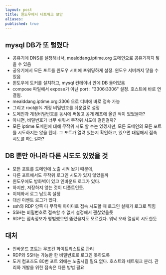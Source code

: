 ```yaml
---
layout: post
title: 윈도우에서 네트워크 보안
aliases: 
published: true
---
```

## mysql DB가 또 털렸다
- 공유기에 DNS를 설정해놔서, mealddang.iptime.org 도메인으로 공유기까지 닿을 수 있음
- 공유기에서 모든 포트를 윈도우 서버에 포워딩하게 설정. 윈도우 서버까지 닿을 수 있음
- 윈도우에 도커를 설치하고, mysql 컨테이너 안에 DB 들어있음
- compose 파일에서 expose가 아닌 port : "3306:3306" 설정. 호스트에 바로 연결됨.
- mealddang.iptime.org:3306 으로 디비에 바로 접속 가능
- 그리고 root@% 계정 비밀번호를 쉬운걸로 설정
- 도메인과 계정비밀번호를 동시에 써놓고 공개 레포에 올린 적이 있었을까?
- 아니면, 비밀번호가 너무 쉬워서 무작위 시도에 걸린걸까?
- 모든 iptime 도메인에 대해 무작위 시도 할 수는 있겠지만, 모든 도메인의 모든 포트를 시도하지는 않을 텐데. 그 포트가 열려 있는지 확인하고, 있으면 대입해서 접속 시도를 하는걸까?
## DB 뿐만 아니라 다른 시도도 있었을 것
- 모든 포트를 도메인에 노출 시켜 놨기 때문에,
- 다른 포트에서도 무작위 로그인 시도가 있지 않았을까
- 윈도우에도 방화벽이 있고 인바운드 로그가 있다.
- 하지만, 저장하지 않는 것이 디폴트인듯.
- 이제와서 로그 남도록 설정
- 대신 이벤트 로그가 있다.
- ssh와 RDP 양쪽 다 무작위 아이디로 접속 시도할 때 로그인 실패가 로그로 찍힘
- SSH는 비밀번호로 접속할 수 없게 설정해서 괜찮았을듯
- RDP는 접속정보가 평범했으면 뚫렸을지도 모르겠다. 워낙 오래 열심히 시도한듯
## 대처
- 인바운드 포트는 무조건 화이트리스트로 관리
- RDP와 SSH는 가능한 한 비밀번호로 로그인 못하도록
- 도커 컴포즈도 80번 포트 외에는 노출시킬 필요 없다. 호스트와 네트워크 분리. 관리와 개발을 위한 접속은 다른 방법 필요
